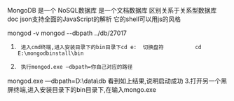 MongoDB 是一个 NoSQL数据库
是一个文档数据库 区别关系于关系型数据库
doc json支持全面的JavaScript的解析 它的shell可以用js的风格


mongod -v
mongod --dbpath  ../db/27017

1.      进入cmd终端,进入安装目录下的bin目录下cd e:  切换盘符          cd  E:\mongodbinstall\bin                   
2.      执行mongod.exe –dbpath=你自己对应的路径
mongod.exe —dbpath=D:\data\db
 看到如上结果,说明启动成功 
 3.打开另一个黑屏终端,进入安装目录下的bin目录下,在输入mongo.exe
